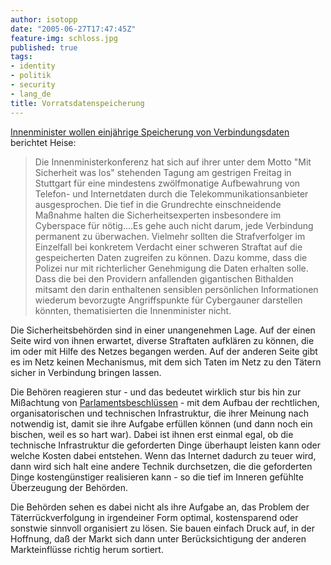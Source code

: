 ```yaml
---
author: isotopp
date: "2005-06-27T17:47:45Z"
feature-img: schloss.jpg
published: true
tags:
- identity
- politik
- security
- lang_de
title: Vorratsdatenspeicherung
---
```

[Innenminister wollen einjährige Speicherung von Verbindungsdaten](http://www.heise.de/newsticker/meldung/61036) berichtet
Heise:

> Die Innenministerkonferenz hat sich auf ihrer unter dem Motto "Mit
> Sicherheit was los" stehenden Tagung am gestrigen Freitag in Stuttgart für
> eine mindestens zwölfmonatige Aufbewahrung von Telefon- und Internetdaten
> durch die Telekommunikationsanbieter ausgesprochen. Die tief in die
> Grundrechte einschneidende Maßnahme halten die Sicherheitsexperten
> insbesondere im Cyberspace für nötig....Es gehe auch nicht darum, jede
> Verbindung permanent zu überwachen. Vielmehr sollten die Strafverfolger im
> Einzelfall bei konkretem Verdacht einer schweren Straftat auf die
> gespeicherten Daten zugreifen zu können. Dazu komme, dass die Polizei nur
> mit richterlicher Genehmigung die Daten erhalten solle. Dass die bei den
> Providern anfallenden gigantischen Bithalden mitsamt den darin enthaltenen
> sensiblen persönlichen Informationen wiederum bevorzugte Angriffspunkte
> für Cybergauner darstellen könnten, thematisierten die Innenminister
> nicht.

Die Sicherheitsbehörden sind in einer unangenehmen Lage. Auf der einen Seite
wird von ihnen erwartet, diverse Straftaten aufklären zu können, die im oder
mit Hilfe des Netzes begangen werden. Auf der anderen Seite gibt es im Netz
keinen Mechanismus, mit dem sich Taten im Netz zu den Tätern sicher in
Verbindung bringen lassen.

Die Behören reagieren stur - und das bedeutet wirklich stur bis hin zur
Mißachtung von
[Parlamentsbeschlüssen](http://www.heise.de/newsticker/meldung/60363) - mit
dem Aufbau der rechtlichen, organisatorischen und technischen Infrastruktur,
die ihrer Meinung nach notwendig ist, damit sie ihre Aufgabe erfüllen können
(und dann noch ein bischen, weil es so hart war). Dabei ist ihnen erst
einmal egal, ob die technische Infrastruktur die geforderten Dinge überhaupt
leisten kann oder welche Kosten dabei entstehen. Wenn das Internet dadurch
zu teuer wird, dann wird sich halt eine andere Technik durchsetzen, die die
geforderten Dinge kostengünstiger realisieren kann - so die tief im Inneren
gefühlte Überzeugung der Behörden.

Die Behörden sehen es dabei nicht als ihre Aufgabe an, das Problem der
Täterrückverfolgung in irgendeiner Form optimal, kostensparend oder sonstwie
sinnvoll organisiert zu lösen. Sie bauen einfach Druck auf, in der Hoffnung,
daß der Markt sich dann unter Berücksichtigung der anderen Markteinflüsse
richtig herum sortiert.
